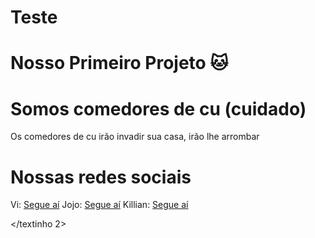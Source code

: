 
# Teste
Nosso Primeiro Projeto 🐱
=======
# Somos comedores de cu (cuidado)


Os comedores de cu irão invadir sua casa, irão lhe arrombar

# Nossas redes sociais
Vi: [Segue aí](https://www.instagram.com/vi.thesix?igsh=azJ1c3A0Nmt2aThj)
Jojo: [Segue aí](https://www.instagram.com/j_nnacarle?igsh=N2M5NTV0d2JjN3ds)
Killian: [Segue aí](https://www.instagram.com/killian.kekw?igsh=MTd1eWNobGNpZnA0ZA==)


<textinho> </textinho 2>

